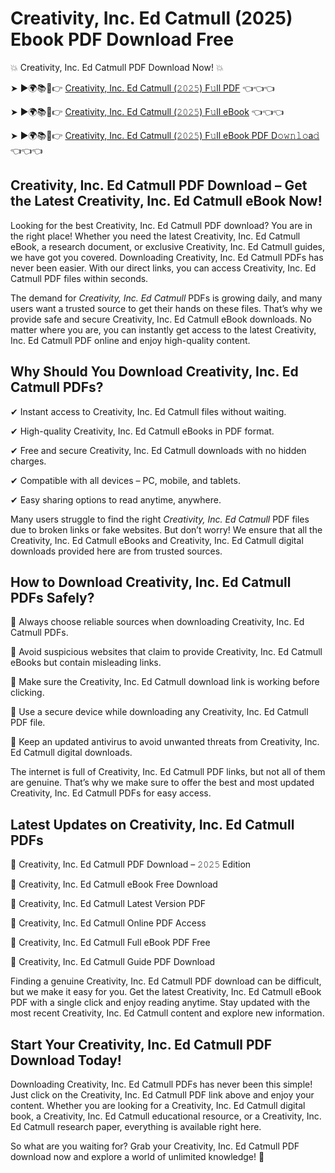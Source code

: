 # Creativity, Inc. Ed Catmull (2025) Ebook PDF Download Free

💥 Creativity, Inc. Ed Catmull PDF Download Now! 💥

➤ ►🌍📚📱👉 [Creativity, Inc. Ed Catmull (𝟸𝟶𝟸𝟻) F𝚞ll PDF](https://getpdf.xyz/creativity-inc.-ed-catmull) 👈👈👈


➤ ►🌍📚📱👉 [Creativity, Inc. Ed Catmull (𝟸𝟶𝟸𝟻) F𝚞ll eBook](https://getpdf.xyz/creativity-inc.-ed-catmull) 👈👈👈


➤ ►🌍📚📱👉 [Creativity, Inc. Ed Catmull (𝟸𝟶𝟸𝟻) F𝚞ll eBook PDF D𝚘𝚠𝚗𝚕𝚘a𝚍](https://getpdf.xyz/creativity-inc.-ed-catmull) 👈👈👈


## Creativity, Inc. Ed Catmull PDF Download – Get the Latest Creativity, Inc. Ed Catmull eBook Now!

Looking for the best Creativity, Inc. Ed Catmull PDF download? You are in the right place! Whether you need the latest Creativity, Inc. Ed Catmull eBook, a research document, or exclusive Creativity, Inc. Ed Catmull guides, we have got you covered. Downloading Creativity, Inc. Ed Catmull PDFs has never been easier. With our direct links, you can access Creativity, Inc. Ed Catmull PDF files within seconds.

The demand for *Creativity, Inc. Ed Catmull* PDFs is growing daily, and many users want a trusted source to get their hands on these files. That’s why we provide safe and secure Creativity, Inc. Ed Catmull eBook downloads. No matter where you are, you can instantly get access to the latest Creativity, Inc. Ed Catmull PDF online and enjoy high-quality content.

## Why Should You Download Creativity, Inc. Ed Catmull PDFs?

✔ Instant access to Creativity, Inc. Ed Catmull files without waiting.

✔ High-quality Creativity, Inc. Ed Catmull eBooks in PDF format.

✔ Free and secure Creativity, Inc. Ed Catmull downloads with no hidden charges.

✔ Compatible with all devices – PC, mobile, and tablets.

✔ Easy sharing options to read anytime, anywhere.

Many users struggle to find the right *Creativity, Inc. Ed Catmull* PDF files due to broken links or fake websites. But don’t worry! We ensure that all the Creativity, Inc. Ed Catmull eBooks and Creativity, Inc. Ed Catmull digital downloads provided here are from trusted sources.

## How to Download Creativity, Inc. Ed Catmull PDFs Safely?

📌 Always choose reliable sources when downloading Creativity, Inc. Ed Catmull PDFs.

📌 Avoid suspicious websites that claim to provide Creativity, Inc. Ed Catmull eBooks but contain misleading links.

📌 Make sure the Creativity, Inc. Ed Catmull download link is working before clicking.

📌 Use a secure device while downloading any Creativity, Inc. Ed Catmull PDF file.

📌 Keep an updated antivirus to avoid unwanted threats from Creativity, Inc. Ed Catmull digital downloads.

The internet is full of Creativity, Inc. Ed Catmull PDF links, but not all of them are genuine. That’s why we make sure to offer the best and most updated Creativity, Inc. Ed Catmull PDFs for easy access.

## Latest Updates on Creativity, Inc. Ed Catmull PDFs

🔹 Creativity, Inc. Ed Catmull PDF Download – 𝟸𝟶𝟸𝟻 Edition

🔹 Creativity, Inc. Ed Catmull eBook Free Download

🔹 Creativity, Inc. Ed Catmull Latest Version PDF

🔹 Creativity, Inc. Ed Catmull Online PDF Access

🔹 Creativity, Inc. Ed Catmull Full eBook PDF Free

🔹 Creativity, Inc. Ed Catmull Guide PDF Download

Finding a genuine Creativity, Inc. Ed Catmull PDF download can be difficult, but we make it easy for you. Get the latest Creativity, Inc. Ed Catmull eBook PDF with a single click and enjoy reading anytime. Stay updated with the most recent Creativity, Inc. Ed Catmull content and explore new information.

## Start Your Creativity, Inc. Ed Catmull PDF Download Today!

Downloading Creativity, Inc. Ed Catmull PDFs has never been this simple! Just click on the Creativity, Inc. Ed Catmull PDF link above and enjoy your content. Whether you are looking for a Creativity, Inc. Ed Catmull digital book, a Creativity, Inc. Ed Catmull educational resource, or a Creativity, Inc. Ed Catmull research paper, everything is available right here.

So what are you waiting for? Grab your Creativity, Inc. Ed Catmull PDF download now and explore a world of unlimited knowledge! 🚀